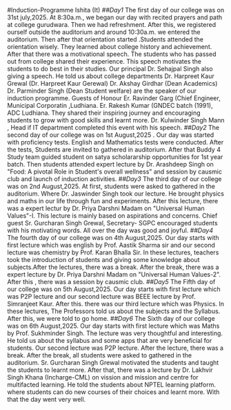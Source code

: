 #Induction-Programme
Ishita (It)
*##Day1*
The first day of our college was on 31st july,2025. At 8:30a.m., we began our day with recited prayers and path at college gurudwara. Then we had refreshment. After this, we registered ourself outside the auditorium and around 10:30a.m. we entered the auditorium. Then after that  orientation started .Students attended the orientation wisely. They learned about college history and achievement.
After that there was a motivational speech. The students who has passed out from college shared their experience. This speech motivates the students to do best in their studies.
Our principal Dr. Sehajpal Singh also giving a speech. He told us about college departments
Dr. Harpreet Kaur Grewal (Dr. Harpreet Kaur Gerewal)
Dr. Akshay Girdhar (Dean Academics)
Dr. Parminder Singh (Dean Student welfare) are the speaker of our induction programme. 
Guests of Honour
Er. Ravinder Garg (Chief Engineer, Municipal Corporatin ,Ludhiana.
Er. Rakesh Kumar (GNDEC batch (1991), ADC Ludhiana. 
They shared their inspiring journey and encouraging students to grow with good skills and learnt more.
Dr. Kulwinder Singh Mann , Head if IT department completed this event with his speech.
*##Day2*
The second day of our college was on 1st August,2025 . Our day was started with proficiency tests. English and Mathematics tests were conducted. After the tests, Students are invited to gathered in auditorium. After that Buddy 4 Study team guided student on satya scholararship opportunities for 1st year batch.
Then students attended expert lecture by Dr. Arashdeep Singh on "Food: A pivotal Role in Student's overall wellness" and session by causmic club and launch of induction activities.
*##Day3*
The third day of our college was on 2nd August,2025. At first, students were asked to gathered in the auditorium. Where Dr. Jaswinder Singh took our lecture. He brought physics and maths in our life through fun and experiments. After this lecture, there was a expert lectur by Dr. Priya Darshni Madam on "Universal Human Values"-I. This lecture is mainly based on aspirations and concerns.
Chief guest Sr. Gurcharan Singh Grewal, Secretary- SGPC encouraged students with his motivating words. All over the day was good and joyful.
*##Day4*
The fourth day of our college was on 4th August,2025. Our day starts with first lecture which was english by Prof. Aastik Sharma sir and our second lecture was chemistry by Prof. Karan Bhalla Sir. In these lectures, teachers took the introduction of students and giving some knowledge about subjects.After the lectures, there was a break. After the break, there was a expert lecture by Dr. Priya Darshni Madam on "Universal Human Values-2". After this , there was a session by causmic club.
*##Day5*
The Fifth day of our college was on 5th August,2025. Our day starts with first lecture which was P2P lecture and our second lecture was BEEE lecture by Prof. Simranjeet Kaur. After this. there was our third lecture which was Physics. In these lectures, The Professors told us about the subjects and the Syllabus. After this, we were told to go home.
*##Day6*
The Sixth day of our college was on 6th August,2025. Our day starts with first lecture which was Maths by Prof. Sukhminder Singh. The lecture was very thoughtful and interesting. He told us about the syllabus and some apps that are very beneficial for students. Our second lecture was P2P lecture. After the lecture, there was a break. After the break, all students were asked to gathered in the auditorium. Sr. Gurcharan Singh Grewal motivated the students and taught the students to learnt more. After that, there was a lecture by Dr. Lakhvir Singh Khana (Incharge-CML) on vission and mission and centre for multifacted learning. He told the students about NPTEL learning platform. where students can do new courses of their choices and learnt more. With that the day went very well.

